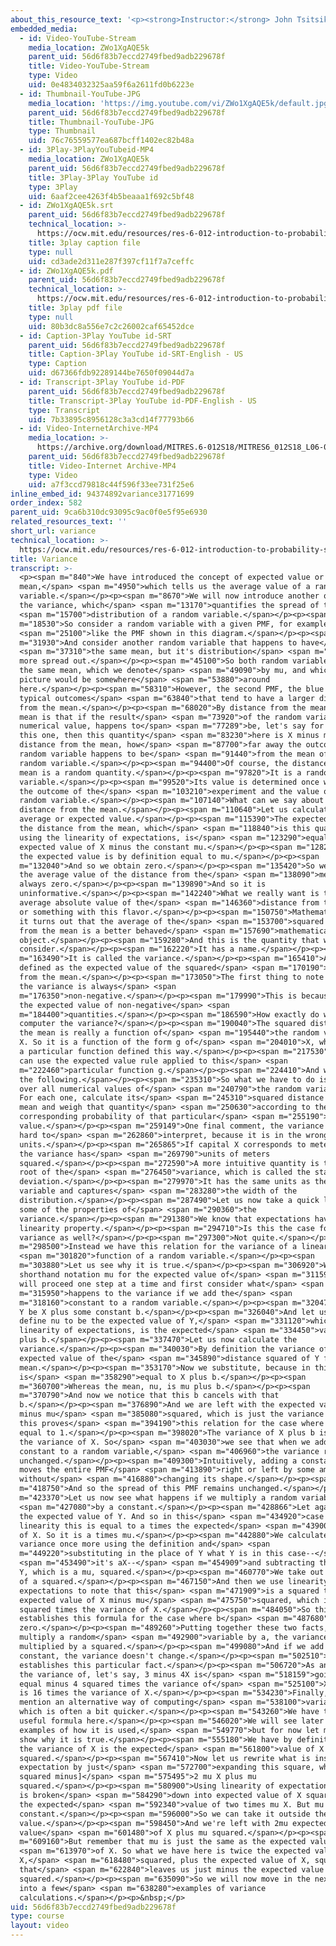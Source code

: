 ```yaml
---
about_this_resource_text: '<p><strong>Instructor:</strong> John Tsitsiklis</p>'
embedded_media:
  - id: Video-YouTube-Stream
    media_location: ZWo1XgAQE5k
    parent_uid: 56d6f83b7eccd2749fbed9adb229678f
    title: Video-YouTube-Stream
    type: Video
    uid: 0e4834032325aa59f6a2611fd0b6223e
  - id: Thumbnail-YouTube-JPG
    media_location: 'https://img.youtube.com/vi/ZWo1XgAQE5k/default.jpg'
    parent_uid: 56d6f83b7eccd2749fbed9adb229678f
    title: Thumbnail-YouTube-JPG
    type: Thumbnail
    uid: 76c76559577ea687bcff1402ec82b48a
  - id: 3Play-3PlayYouTubeid-MP4
    media_location: ZWo1XgAQE5k
    parent_uid: 56d6f83b7eccd2749fbed9adb229678f
    title: 3Play-3Play YouTube id
    type: 3Play
    uid: 6aaf2cee4263f4b5beaaa1f692c5bf48
  - id: ZWo1XgAQE5k.srt
    parent_uid: 56d6f83b7eccd2749fbed9adb229678f
    technical_location: >-
      https://ocw.mit.edu/resources/res-6-012-introduction-to-probability-spring-2018/part-i-the-fundamentals/variance/ZWo1XgAQE5k.srt
    title: 3play caption file
    type: null
    uid: cd3ade2d311e287f397cf11f7a7ceffc
  - id: ZWo1XgAQE5k.pdf
    parent_uid: 56d6f83b7eccd2749fbed9adb229678f
    technical_location: >-
      https://ocw.mit.edu/resources/res-6-012-introduction-to-probability-spring-2018/part-i-the-fundamentals/variance/ZWo1XgAQE5k.pdf
    title: 3play pdf file
    type: null
    uid: 80b3dc8a556e7c2c26002caf65452dce
  - id: Caption-3Play YouTube id-SRT
    parent_uid: 56d6f83b7eccd2749fbed9adb229678f
    title: Caption-3Play YouTube id-SRT-English - US
    type: Caption
    uid: d67366fdb92289144be7650f09044d7a
  - id: Transcript-3Play YouTube id-PDF
    parent_uid: 56d6f83b7eccd2749fbed9adb229678f
    title: Transcript-3Play YouTube id-PDF-English - US
    type: Transcript
    uid: 7b33895c8956128c3a3cd14f77793b66
  - id: Video-InternetArchive-MP4
    media_location: >-
      https://archive.org/download/MITRES.6-012S18/MITRES6_012S18_L06-02_300k.mp4
    parent_uid: 56d6f83b7eccd2749fbed9adb229678f
    title: Video-Internet Archive-MP4
    type: Video
    uid: a7f3ccd79818c44f596f33ee731f25e6
inline_embed_id: 94374892variance31771699
order_index: 582
parent_uid: 9ca6b310dc93095c9ac0f0e5f95e6930
related_resources_text: ''
short_url: variance
technical_location: >-
  https://ocw.mit.edu/resources/res-6-012-introduction-to-probability-spring-2018/part-i-the-fundamentals/variance
title: Variance
transcript: >-
  <p><span m="840">We have introduced the concept of expected value or
  mean,</span> <span m="4950">which tells us the average value of a random
  variable.</span></p><p><span m="8670">We will now introduce another quantity,
  the variance, which</span> <span m="13170">quantifies the spread of the</span>
  <span m="15700">distribution of a random variable.</span></p><p><span
  m="18530">So consider a random variable with a given PMF, for example</span>
  <span m="25100">like the PMF shown in this diagram.</span></p><p><span
  m="31930">And consider another random variable that happens to have</span>
  <span m="37310">the same mean, but it's distribution</span> <span m="40280">is
  more spread out.</span></p><p><span m="45100">So both random variables have
  the same mean, which we denote</span> <span m="49090">by mu, and which in this
  picture would be somewhere</span> <span m="53880">around
  here.</span></p><p><span m="58310">However, the second PMF, the blue PMF, has
  typical outcomes</span> <span m="63840">that tend to have a larger distance
  from the mean.</span></p><p><span m="68020">By distance from the mean what we
  mean is that if the result</span> <span m="73920">of the random variable, its
  numerical value, happens to</span> <span m="77289">be, let's say for example,
  this one, then this quantity</span> <span m="83230">here is X minus mu is the
  distance from the mean, how</span> <span m="87700">far away the outcome of the
  random variable happens to be</span> <span m="91440">from the mean of that
  random variable.</span></p><p><span m="94400">Of course, the distance from the
  mean is a random quantity.</span></p><p><span m="97820">It is a random
  variable.</span></p><p><span m="99520">Its value is determined once we know
  the outcome of the</span> <span m="103210">experiment and the value of the
  random variable.</span></p><p><span m="107140">What can we say about the
  distance from the mean.</span></p><p><span m="110640">Let us calculate its
  average or expected value.</span></p><p><span m="115390">The expected value of
  the distance from the mean, which</span> <span m="118840">is this quantity,
  using the linearity of expectations, is</span> <span m="123290">equal to the
  expected value of X minus the constant mu.</span></p><p><span m="128288">But
  the expected value is by definition equal to mu.</span></p><p><span
  m="132040">And so we obtain zero.</span></p><p><span m="135420">So we see that
  the average value of the distance from the</span> <span m="138090">mean is
  always zero.</span></p><p><span m="139890">And so it is
  uninformative.</span></p><p><span m="142240">What we really want is the
  average absolute value of the</span> <span m="146360">distance from the mean,
  or something with this flavor.</span></p><p><span m="150750">Mathematically,
  it turns out that the average of the</span> <span m="153700">squared distance
  from the mean is a better behaved</span> <span m="157690">mathematical
  object.</span></p><p><span m="159280">And this is the quantity that we will
  consider.</span></p><p><span m="162220">It has a name.</span></p><p><span
  m="163490">It is called the variance.</span></p><p><span m="165410">And it is
  defined as the expected value of the squared</span> <span m="170190">distance
  from the mean.</span></p><p><span m="173050">The first thing to note is that
  the variance is always</span> <span
  m="176350">non-negative.</span></p><p><span m="179990">This is because it is
  the expected value of non-negative</span> <span
  m="184400">quantities.</span></p><p><span m="186590">How exactly do we
  computer the variance?</span></p><p><span m="190040">The squared distance from
  the mean is really a function of</span> <span m="195440">the random variable
  X. So it is a function of the form g of</span> <span m="204010">X, where g is
  a particular function defined this way.</span></p><p><span m="217530">So we
  can use the expected value rule applied to this</span> <span
  m="222460">particular function g.</span></p><p><span m="224410">And we obtain
  the following.</span></p><p><span m="235310">So what we have to do is to go
  over all numerical values of</span> <span m="240790">the random variable X.
  For each one, calculate its</span> <span m="245310">squared distance from the
  mean and weigh that quantity</span> <span m="250630">according to the
  corresponding probability of that particular</span> <span m="255190">numerical
  value.</span></p><p><span m="259149">One final comment, the variance is a bit
  hard to</span> <span m="262860">interpret, because it is in the wrong
  units.</span></p><p><span m="265865">If capital X corresponds to meters, then
  the variance has</span> <span m="269790">units of meters
  squared.</span></p><p><span m="272590">A more intuitive quantity is the square
  root of the</span> <span m="276450">variance, which is called the standard
  deviation.</span></p><p><span m="279970">It has the same units as the random
  variable and captures</span> <span m="283280">the width of the
  distribution.</span></p><p><span m="287490">Let us now take a quick look at
  some of the properties of</span> <span m="290360">the
  variance.</span></p><p><span m="291380">We know that expectations have a
  linearity property.</span></p><p><span m="294710">Is this the case for the
  variance as well?</span></p><p><span m="297300">Not quite.</span></p><p><span
  m="298500">Instead we have this relation for the variance of a linear</span>
  <span m="301820">function of a random variable.</span></p><p><span
  m="303880">Let us see why it is true.</span></p><p><span m="306920">We use the
  shorthand notation mu for the expected value of</span> <span m="311590">X. We
  will proceed one step at a time and first consider what</span> <span
  m="315950">happens to the variance if we add the</span> <span
  m="318160">constant to a random variable.</span></p><p><span m="320470">So let
  Y be X plus some constant b.</span></p><p><span m="326040">And let us just
  define nu to be the expected value of Y,</span> <span m="331120">which, using
  linearity of expectations, is the expected</span> <span m="334450">value of X
  plus b.</span></p><p><span m="337470">Let us now calculate the
  variance.</span></p><p><span m="340030">By definition the variance of Y is the
  expected value of the</span> <span m="345890">distance squared of Y from its
  mean.</span></p><p><span m="353170">Now we substitute, because in this case Y
  is</span> <span m="358290">equal to X plus b.</span></p><p><span
  m="360700">Whereas the mean, nu, is mu plus b.</span></p><p><span
  m="370790">And now we notice that this b cancels with that
  b.</span></p><p><span m="376890">And we are left with the expected value of X
  minus mu</span> <span m="385080">squared, which is just the variance of X. So
  this proves</span> <span m="394190">this relation for the case where a is
  equal to 1.</span></p><p><span m="398020">The variance of X plus b is equal to
  the variance of X. So</span> <span m="403030">we see that when we add a
  constant to a random variable,</span> <span m="406960">the variance remains
  unchanged.</span></p><p><span m="409300">Intuitively, adding a constant just
  moves the entire PMF</span> <span m="413890">right or left by some amount, but
  without</span> <span m="416880">changing its shape.</span></p><p><span
  m="418750">And so the spread of this PMF remains unchanged.</span></p><p><span
  m="423370">Let us now see what happens if we multiply a random variable</span>
  <span m="427080">by a constant.</span></p><p><span m="428866">Let again nu be
  the expected value of Y. And so in this</span> <span m="434920">case by
  linearity this is equal to a times the expected</span> <span m="439000">value
  of X. So it is a times mu.</span></p><p><span m="442880">We calculate the
  variance once more using the definition and</span> <span
  m="449220">substituting in the place of Y what Y is in this case--</span>
  <span m="453490">it's aX--</span> <span m="454909">and subtracting the mean of
  Y, which is a mu, squared.</span></p><p><span m="460770">We take out a factor
  of a squared.</span></p><p><span m="467150">And then we use linearity of
  expectations to note that this</span> <span m="471909">is a squared times the
  expected value of X minus mu</span> <span m="475750">squared, which is a
  squared times the variance of X.</span></p><p><span m="484050">So this
  establishes this formula for the case where b</span> <span m="487680">equals
  zero.</span></p><p><span m="489260">Putting together these two facts, if we
  multiply a random</span> <span m="492900">variable by a, the variance gets
  multiplied by a squared.</span></p><p><span m="499080">And if we add a
  constant, the variance doesn't change.</span></p><p><span m="502510">And this
  establishes this particular fact.</span></p><p><span m="506720">As an example,
  the variance of, let's say, 3 minus 4X is</span> <span m="518159">going to be
  equal minus 4 squared times the variance of</span> <span m="525100">X, which
  is 16 times the variance of X.</span></p><p><span m="534230">Finally, let me
  mention an alternative way of computing</span> <span m="538100">variances,
  which is often a bit quicker.</span></p><p><span m="543260">We have this
  useful formula here.</span></p><p><span m="546020">We will see later a few
  examples of how it is used,</span> <span m="549770">but for now let me just
  show why it is true.</span></p><p><span m="555180">We have by definition that
  the variance of X is the expected</span> <span m="561800">value of X minus mu
  squared.</span></p><p><span m="567410">Now let us rewrite what is inside the
  expectation by just</span> <span m="572700">expanding this square, which is [X
  squared minus]</span> <span m="575495">2 mu X plus mu
  squared.</span></p><p><span m="580900">Using linearity of expectations, this
  is broken</span> <span m="584290">down into expected value of X squared minus
  the expected</span> <span m="592340">value of two times mu X. But mu is a
  constant.</span></p><p><span m="596000">So we can take it outside the expected
  value.</span></p><p><span m="598450">And we're left with 2mu expected
  value</span> <span m="601480">of X plus mu squared.</span></p><p><span
  m="609160">But remember that mu is just the same as the expected value</span>
  <span m="613970">of X. So what we have here is twice the expected value of
  X,</span> <span m="618480">squared, plus the expected value of X, squared, and
  that</span> <span m="622840">leaves us just minus the expected value of X,
  squared.</span></p><p><span m="635090">So we will now move in the next segment
  into a few</span> <span m="638280">examples of variance
  calculations.</span></p><p>&nbsp;</p>
uid: 56d6f83b7eccd2749fbed9adb229678f
type: course
layout: video
---
```

